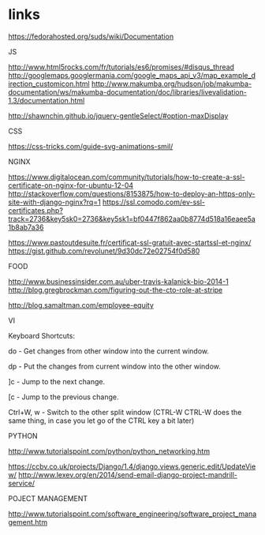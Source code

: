 # links

https://fedorahosted.org/suds/wiki/Documentation

JS

http://www.html5rocks.com/fr/tutorials/es6/promises/#disqus_thread
http://googlemaps.googlermania.com/google_maps_api_v3/map_example_direction_customicon.html
http://www.makumba.org/hudson/job/makumba-documentation/ws/makumba-documentation/doc/libraries/livevalidation-1.3/documentation.html

http://shawnchin.github.io/jquery-gentleSelect/#option-maxDisplay

CSS

https://css-tricks.com/guide-svg-animations-smil/


NGINX

https://www.digitalocean.com/community/tutorials/how-to-create-a-ssl-certificate-on-nginx-for-ubuntu-12-04
http://stackoverflow.com/questions/8153875/how-to-deploy-an-https-only-site-with-django-nginx?rq=1
https://ssl.comodo.com/ev-ssl-certificates.php?track=2736&key5sk0=2736&key5sk1=bf0447f862aa0b8774d518a16eaee5a1b8ab7a36

https://www.pastoutdesuite.fr/certificat-ssl-gratuit-avec-startssl-et-nginx/
https://gist.github.com/revolunet/9d30dc72e02754f0d580

FOOD

http://www.businessinsider.com.au/uber-travis-kalanick-bio-2014-1
http://blog.gregbrockman.com/figuring-out-the-cto-role-at-stripe

http://blog.samaltman.com/employee-equity




VI

Keyboard Shortcuts:

do - Get changes from other window into the current window.

dp - Put the changes from current window into the other window.

]c - Jump to the next change.

[c - Jump to the previous change.

Ctrl+W, w - Switch to the other split window (CTRL-W CTRL-W does the same thing, in case you let go of the CTRL key a bit later)



PYTHON

http://www.tutorialspoint.com/python/python_networking.htm

https://ccbv.co.uk/projects/Django/1.4/django.views.generic.edit/UpdateView/
http://www.lexev.org/en/2014/send-email-django-project-mandrill-service/


POJECT MANAGEMENT

http://www.tutorialspoint.com/software_engineering/software_project_management.htm
